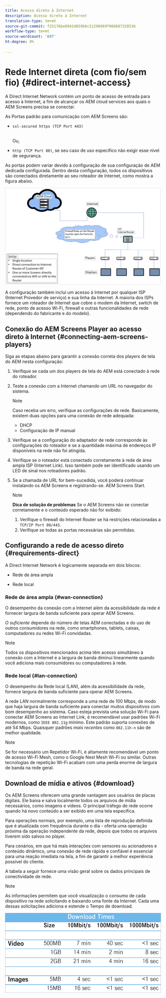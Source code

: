 ```yaml
---
title: Acesso direto à Internet
description: Acesso direto à Internet
translation-type: tm+mt
source-git-commit: f25176be89424059b8c51296969f069687328536
workflow-type: tm+mt
source-wordcount: '697'
ht-degree: 0%

---
```



# Rede Internet direta (com fio/sem fio) {#direct-internet-access}

A Direct Internet Network contém um ponto de acesso de entrada para acesso à Internet, a fim de alcançar os AEM cloud services aos quais o AEM Screens precisa se conectar.

As Portas padrão para comunicação com AEM Screens são:
* `ssl-secured https (TCP Port 443)`

   <br>Ou,</br>

* `http (TCP Port 80)`, se seu caso de uso específico não exigir esse nível de segurança.

As portas podem variar devido à configuração de sua configuração de AEM dedicada configurada. Dentro desta configuração, todos os dispositivos são conectados diretamente ao seu roteador de Internet, como mostra a figura abaixo.

![](/help/assets/direct-access-2.png)

A configuração também inclui um acesso à Internet por qualquer ISP (Internet Provedor de serviço) e sua linha da Internet. A maioria dos ISPs fornece um roteador de Internet que cobre o modem da Internet, switch de rede, ponto de acesso Wi-Fi, firewall e outras funcionalidades de rede (dependendo do fabricante e do modelo).

## Conexão do AEM Screens Player ao acesso direto à Internet {#connecting-aem-screens-players}

Siga as etapas abaixo para garantir a conexão correta dos players de tela do AEM nesta configuração:

1. Verifique se cada um dos players de tela do AEM está conectado à rede do roteador.
1. Teste a conexão com a Internet chamando um URL no navegador do sistema.

   >[!NOTE]
   >Caso receba um erro, verifique as configurações de rede. Basicamente, existem duas opções para uma conexão de rede adequada:
   >* DHCP
   >* Configuração de IP manual


1. Verifique se a configuração do adaptador de rede corresponde às configurações do roteador e se a quantidade máxima de endereços IP disponíveis na rede não foi atingida.

1. Verifique se o roteador está conectado corretamente à rede de área ampla ISP (Internet Link). Isso também pode ser identificado usando um LED de sinal nos roteadores padrão.
1. Se a chamada de URL for bem-sucedida, você poderá continuar instalando os AEM Screens e registrando-se. AEM Screens Start.

   >[!NOTE]
   >**Dica de solução de problemas**
   >Se o AEM Screens não se conectar corretamente e o conteúdo esperado não for exibido:
   >
   >1. Verifique o firewall do Internet Router se há restrições relacionadas a `TCP/IP Port 80/443`.
   >1. Verifique se todas as portas necessárias são permitidas.


## Configurando a rede de acesso direto {#requirements-direct}

A Direct Internet Network é logicamente separada em dois blocos:

* Rede de área ampla

* Rede local

### Rede de área ampla {#wan-connection}

O desempenho da conexão com a Internet além da acessibilidade da rede é fornecer largura de banda suficiente para operar AEM Screens.

*O suficiente* depende do número de telas AEM conectadas e do uso de outros consumidores na rede, como smartphones, tablets, caixas, computadores ou redes Wi-Fi convidadas.

>[!NOTE]
>
>Todos os dispositivos mencionados acima têm acesso simultâneo à conexão com a Internet e a largura de banda diminui linearmente quando você adiciona mais consumidores ou computadores à rede.

### Rede local {#lan-connection}

O desempenho da Rede local (LAN), além da acessibilidade da rede, fornece largura de banda suficiente para operar AEM Screens.

A rede LAN normalmente corresponde a uma rede de 100 Mbps, de modo que haja largura de banda suficiente para conectar muitos dispositivos com bom desempenho ao sistema.
Caso esteja prevista uma solução Wi-Fi para conectar AEM Screens ao Internet Link, é recomendável usar padrões Wi-Fi modernos, como `IEEE 802.11g` mínimo. Este padrão suporta conexões de até 54 Mbps. Quaisquer padrões *mais recentes* como `802.11h-n` são de melhor qualidade.

>[!NOTE]
>
>Se for necessário um Repetidor Wi-Fi, é altamente recomendável um ponto de acesso Wi-Fi Mesh, como o Google Nest Mesh Wi-Fi ou similar. Outras tecnologias de repetição Wi-Fi acabam com uma perda enorme de largura de banda na rede geral.

## Download de mídia e ativos {#download}

Os AEM Screens oferecem uma grande vantagem aos usuários de placas digitais. Ele baixa e salva localmente todos os arquivos de mídia necessários, como imagens e vídeos. O principal tráfego de rede ocorre quando há novo conteúdo a ser exibido em uma tela específica.

Para operações normais, por exemplo, uma lista de reprodução definida que é atualizada com frequência durante o dia - oferta uma operação próxima da operação independente da rede, depois que todos os arquivos tiverem sido salvos no player.

Para cenários, em que há mais interações com sensores ou acionadores e conteúdo dinâmico, uma conexão de rede rápida e confiável é essencial para uma reação imediata na tela, a fim de garantir a melhor experiência possível do cliente.

A tabela a seguir fornece uma visão geral sobre os dados principais de conectividade de rede.

>[!NOTE]
>
>As informações permitem que você visualização o consumo de cada dispositivo na rede solicitando e baixando uma fonte da Internet. Cada uma dessas solicitações adiciona e estende o Tempo de download.

![](/help/assets/download-times-direct.png)

